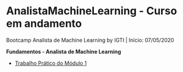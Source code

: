 # AnalistaMachineLearning - Curso em andamento
Bootcamp Analista de Machine Learning by IGTI | Início: 07/05/2020

**Fundamentos - Analista de Machine Learning**
* [Trabalho Prático do Módulo 1](https://github.com/nicolegold/AnalistaMachineLearning/blob/master/trabalho_pratico_FAM.ipynb)
